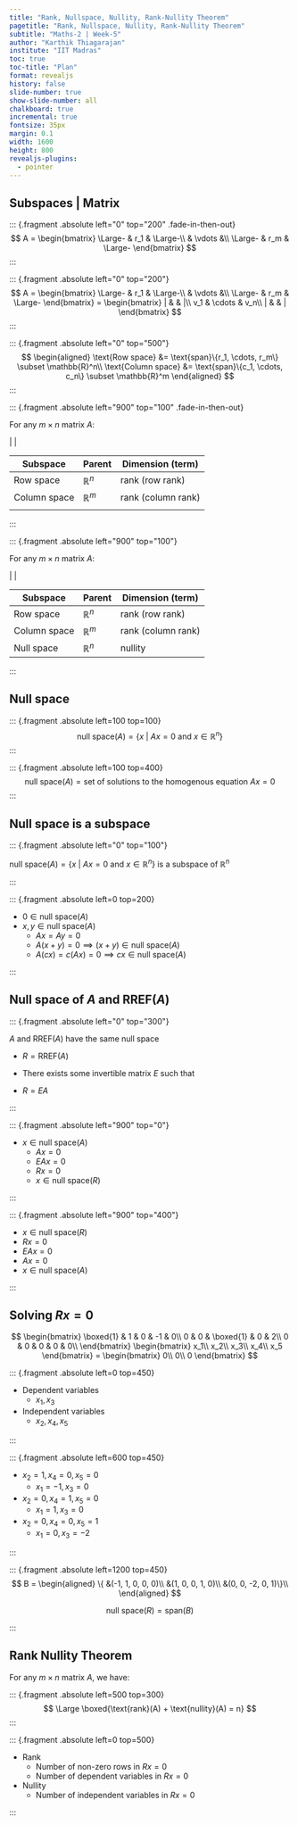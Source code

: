 ```yaml
---
title: "Rank, Nullspace, Nullity, Rank-Nullity Theorem"
pagetitle: "Rank, Nullspace, Nullity, Rank-Nullity Theorem"
subtitle: "Maths-2 | Week-5"
author: "Karthik Thiagarajan"
institute: "IIT Madras"
toc: true
toc-title: "Plan"
format: revealjs
history: false
slide-number: true
show-slide-number: all
chalkboard: true
incremental: true
fontsize: 35px
margin: 0.1
width: 1600
height: 800
revealjs-plugins:
  - pointer
---
```


## Subspaces | Matrix

::: {.fragment .absolute left="0" top="200" .fade-in-then-out}
$$
A = \begin{bmatrix}
\Large- & r_1 & \Large-\\
 & \vdots &\\
 \Large- & r_m & \Large-
\end{bmatrix}
$$
:::

::: {.fragment .absolute left="0" top="200"}
$$
A = \begin{bmatrix}
\Large- & r_1 & \Large-\\
 & \vdots &\\
 \Large- & r_m & \Large-
\end{bmatrix} = \begin{bmatrix}
| & & |\\
v_1 & \cdots & v_n\\
| & & |
\end{bmatrix}
$$
:::

::: {.fragment .absolute left="0" top="500"}
$$
\begin{aligned}
\text{Row space} &= \text{span}\{r_1, \cdots, r_m\} \subset \mathbb{R}^n\\
\text{Column space} &= \text{span}\{c_1, \cdots, c_n\} \subset \mathbb{R}^m
\end{aligned}
$$
:::

::: {.fragment .absolute left="900" top="100" .fade-in-then-out}

For any $m \times n$ matrix $A$:

|
|

| Subspace     | Parent           | Dimension (term)   |
| ------------ | ---------------- | ------------------ |
| Row space    | $\mathbb{R}^{n}$ | rank (row rank)    |
| Column space | $\mathbb{R}^{m}$ | rank (column rank) |
|              |                  |                    |

:::

::: {.fragment .absolute left="900" top="100"}

For any $m \times n$ matrix $A$:

|
|

| Subspace     | Parent           | Dimension (term)   |
| ------------ | ---------------- | ------------------ |
| Row space    | $\mathbb{R}^{n}$ | rank (row rank)    |
| Column space | $\mathbb{R}^{m}$ | rank (column rank) |
| Null space   | $\mathbb{R}^{n}$ | nullity            |

:::



## Null space

::: {.fragment .absolute left=100 top=100}
$$
\text{null space}(A) = \{x\ |\ Ax = 0 \text{ and } x \in \mathbb{R}^n\}
$$
:::



::: {.fragment .absolute left=100 top=400}
$$
\text{null space}(A) = \text{set of solutions to the homogenous equation } Ax = 0
$$
:::



## Null space is a subspace

::: {.fragment .absolute left="0" top="100"}

$\text{null space}(A) = \{x\ |\ Ax = 0 \text{ and } x \in \mathbb{R}^n\}$ is a subspace of $\mathbb{R}^{n}$

:::



::: {.fragment .absolute left=0 top=200}

- $0 \in \text{null space}(A)$
- $x, y \in \text{null space}(A)$
  - $Ax = Ay = 0$
  - $A(x + y) = 0 \implies (x + y) \in \text{null space}(A)$
  - $A(cx) = c(Ax) = 0 \implies cx \in \text{null space}(A)$

:::



## Null space of $A$ and $\text{RREF}(A)$

::: {.fragment .absolute left="0" top="300"}

$A$ and $\text{RREF}(A)$ have the same null space

- $R = \text{RREF}(A)$

- There exists some invertible matrix $E$ such that
- $R = EA$

:::



::: {.fragment .absolute left="900" top="0"}

- $x \in \text{null space}(A)$
  - $Ax = 0$
  - $EAx = 0$
  - $Rx = 0$
  - $x \in \text{null space}(R)$

:::



::: {.fragment .absolute left="900" top="400"}

- $x \in \text{null space}(R)$
- $Rx = 0$
- $EAx = 0$
- $Ax = 0$
- $x \in \text{null space}(A)$

:::



## Solving $Rx = 0$

$$
\begin{bmatrix}
\boxed{1} & 1 & 0 & -1 & 0\\
0 & 0 & \boxed{1} & 0 & 2\\
0 & 0 & 0 & 0 & 0\\
\end{bmatrix} \begin{bmatrix}
x_1\\
x_2\\
x_3\\
x_4\\
x_5
\end{bmatrix} = \begin{bmatrix}
0\\
0\\
0
\end{bmatrix}
$$

::: {.fragment .absolute left=0 top=450}

- Dependent variables
  - $x_1, x_3$
- Independent variables
  - $x_2, x_4, x_5$

:::



::: {.fragment .absolute left=600 top=450}

- $x_2 = 1, x_4 = 0, x_5 = 0$
  - $x_1 = -1, x_3 = 0$
- $x_2 = 0, x_4 = 1, x_5 = 0$
  - $x_1 = 1, x_3 = 0$
- $x_2 = 0, x_4 = 0, x_5 = 1$
  - $x_1 = 0, x_3 = -2$

:::



::: {.fragment .absolute left=1200 top=450}
$$
B = \begin{aligned}
\{
&(-1, 1, 0, 0, 0)\\
&(1, 0, 0, 1, 0)\\
&(0, 0, -2, 0, 1)\}\\
\end{aligned}
$$

$$
\text{null space}(R) = \text{span}(B)
$$

:::



## Rank Nullity Theorem

For any $m \times n$ matrix $A$, we have:

::: {.fragment .absolute left=500 top=300}
$$
\Large \boxed{\text{rank}(A) + \text{nullity}(A) = n}
$$
:::



::: {.fragment .absolute left=0 top=500}

- Rank
  - Number of non-zero rows in $Rx = 0$
  - Number of dependent variables in $Rx = 0$
- Nullity
  - Number of independent variables in $Rx = 0$

:::

